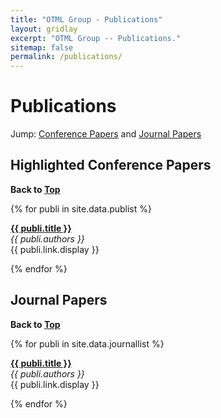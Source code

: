 ```yaml
---
title: "OTML Group - Publications"
layout: gridlay
excerpt: "OTML Group -- Publications."
sitemap: false
permalink: /publications/
---
```



# Publications

Jump: [Conference Papers](#highlighted-conference-papers) and [Journal Papers](#journal-papers)

<!-- ## Group highlights

(For a full list of publications and patents see [below](#full-list-of-publications) or go to [Google Scholar](https://scholar.google.com/citations?user=C7dO_UgAAAAJ&hl=en).

{% assign number_printed = 0 %}
{% for publi in site.data.publist %}

{% assign even_odd = number_printed | modulo: 2 %}
{% if publi.highlight == 1 %}

{% if even_odd == 0 %}
<div class="row">
{% endif %}

<div class="col-sm-6 clearfix">
 <div class="well">
  <pubtit>{{ publi.title }}</pubtit>
  <img src="{{ site.url }}{{ site.baseurl }}/images/pubpic/{{ publi.image }}" class="img-responsive" width="100%" style="float: left" />
  <p>{{ publi.description }}</p>
  <p><em>{{ publi.authors }}</em></p>
  <p><strong><a href="{{ publi.link.url }}">{{ publi.link.display }}</a></strong></p>
  <p class="text-danger"><strong> {{ publi.news1 }}</strong></p>
  <p> {{ publi.news2 }}</p>
 </div>
</div>

{% assign number_printed = number_printed | plus: 1 %}

{% if even_odd == 1 %}
</div>
{% endif %}

{% endif %}
{% endfor %}

{% assign even_odd = number_printed | modulo: 2 %}
{% if even_odd == 1 %}
</div>
{% endif %}

<p> &nbsp; </p> -->

<!-- ## Full List of Publications -->

## Highlighted Conference Papers

**Back to [Top](#publications)**

{% for publi in site.data.publist %}

  <a href="{{ publi.link.url }}"><b>{{ publi.title }}</b></a> <br />
  <em>{{ publi.authors }} </em><br />
  {{ publi.link.display }}

{% endfor %}

## Journal Papers

**Back to [Top](#publications)**

{% for publi in site.data.journallist %}

  <a href="{{ publi.link.url }}"><b>{{ publi.title }}</b></a> <br />
  <em>{{ publi.authors }} </em><br />
  {{ publi.link.display }}

{% endfor %}
